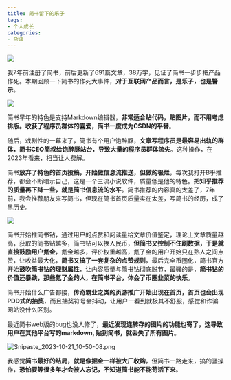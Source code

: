 ```yaml
---
title: 简书留下的乐子
tags:
- 个人成长
categories:
- 杂谈
---
```


![](https://cdn.fangyuanxiaozhan.com/assets/16979533510067FPJ48mW.octet-stream)


我7年前注册了简书，前后更新了691篇文章，38万字，见证了简书一步步把产品作死。本期回顾一下简书的作死大事件，**对于互联网产品而言，是乐子，也是警示**。

![](https://cdn.fangyuanxiaozhan.com/assets/1697953350790XH2JBskc.octet-stream)


简书早年的特色是支持Markdown编辑器，**非常适合贴代码，贴图片，而不用考虑排版。收获了程序员群体的喜爱，简书一度成为CSDN的平替**。


随后，戏剧性的一幕来了，简书有个用户饱醉豚，**文章写程序员是最容易出轨的群体，简书CEO简叔给饱醉豚站台，导致大量的程序员群体流失**。这种操作，在2023年看来，相当让人费解。

简书**放弃了特色的首页投稿，开始做信息流推送，但做的极烂**，每次我打开B乎推荐，都会不断暗示自己，这是一个三流小说软件，质量低是他的特色。**把知乎推荐的质量再下降一些，就是简书信息流的水平**。简书推荐的内容真的太差了，7年前，我会推荐朋友来写简书，但现在简书首页质量实在太差，写简书的经历，成了黑历史。

![](https://cdn.fangyuanxiaozhan.com/assets/1697953350671PjDd5a4s.octet-stream)

简书开始推简书钻，通过用户的点赞和阅读量给文章价值鉴定，理论上文章质量越高，获取的简书钻越多，简书钻可以换人民币，**但简书又控制不住刷数据，于是就直接鼓励用户氪金**，氪金越多，评价权重越高，氪了金的用户开始只在熟人之间点赞，让收益最大化，**简书又搞了一套复杂的点赞规则**，最后完全币圈化，简书官方开始**鼓吹简书钻的理财属性**，让内容质量与简书钻彻底脱节，最骚的是，**简书钻的价值还暴跌，那些氪了金的人，在简书平台，体会了币圈韭菜的快乐**。


简书开始什么广告都接，**传奇霸业之类的页游推广开始出现在首页，首页也会出现PDD式的抽奖**，而且抽奖符号会抖动，让用户一看到就极其不舒服，感觉和诈骗网站没什么区别。

最近简书web版的bug也没人修了，**最近发现连转存的图片的功能也寄了，这导致用户在其他平台写的markdown, 贴到简书，就丢失了所有图片**。

![Snipaste_2023-10-21_10-50-08.png](https://cdn.fangyuanxiaozhan.com/assets/1697953350457YTGcSPKH.octet-stream)

我感觉**简书最好的结局，就是像掘金一样被大厂收购**，但简书一路走来，搞的骚操作，**恐怕要等很多年才会被人忘记，不知道简书能不能苟活下来**。
